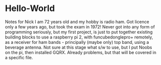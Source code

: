 # Hello-World
Notes for Nick
I am 72 years old and my hobby is radio ham. Got licence only a few years ago, but took the exam in 1972!  Never got into any form of programming seriously, but my first project, is just to put together existing building blocks to use a raspberry pi 2, with funcubedonglepro+ remotely, as a receiver for ham bands - principally (maybe only) top band, using a beverage antenna. Not sure at this stage what s/w to use, but I put Noobs on the pi, then installed GQRX. Already problems, but that will be covered in a specific file. 
